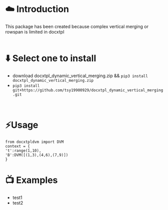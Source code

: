 # :cloud: Introduction
This package has been created because complex vertical merging or rowspan is limited in docxtpl  
<br>   

# :arrow_down: Select one to install
* download docxtpl_dynamic_vertical_merging.zip && `pip3 install docxtpl_dynamic_vertical_merging.zip`
* `pip3 install git+https://github.com/tsy19900929/docxtpl_dynamic_vertical_merging.git`
<br>

# :zap:Usage

`from docxtpldvm import DVM`  
`context = {`  
  `'t':range(1,10),`    
  `'B':DVM([(1,3),(4,6),(7,9)])`  
 `}` 

# :tv: Examples
* test1
* test2
